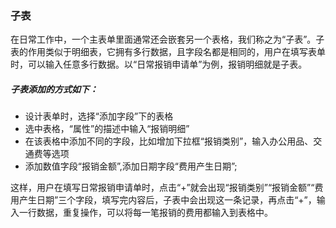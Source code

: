 ### 子表
在日常工作中，一个主表单里面通常还会嵌套另一个表格，我们称之为“子表”。子表的作用类似于明细表，它拥有多行数据，且字段名都是相同的，用户在填写表单时，可以输入任意多行数据。以“日常报销申请单”为例，报销明细就是子表。

##### 子表添加的方式如下：
- 设计表单时，选择“添加字段”下的表格
- 选中表格，“属性”的描述中输入“报销明细”
- 在该表格中添加不同的字段，比如增加下拉框“报销类别”，输入办公用品、交通费等选项
- 添加数值字段“报销金额”,添加日期字段“费用产生日期”;
 
 这样，用户在填写日常报销申请单时，点击“+”就会出现“报销类别”“报销金额”“费用产生日期”三个字段，填写完内容后，子表中会出现这一条记录，再点击“+”，输入一行数据，重复操作，可以将每一笔报销的费用都输入到表格中。
